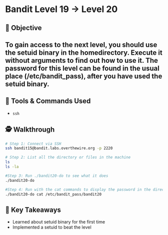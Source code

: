 # Bandit Level 19 → Level 20

## 🧠 Objective
To gain access to the next level, you should use the setuid binary in the homedirectory. Execute it without arguments to find out how to use it. The password for this level can be found in the usual place (/etc/bandit_pass), after you have used the setuid binary.
---

## 🧰 Tools & Commands Used
- `ssh`

## 🕵️ Walkthrough

```bash
# Step 1: Connect via SSH
ssh bandit15@bandit.labs.overthewire.org -p 2220

# Step 2: List all the directory or files in the machine
ls 
ls -la

#Step 3: Run ./bandit20-do to see what it does
./bandit20-do

#Step 4: Run with the cat commands to display the password in the directory given above
./bandit20-do cat /etc/bandit_pass/bandit20
```
## 📌 Key Takeaways
- Learned about setuid binary for the first time
- Implemented a setuid to beat the level